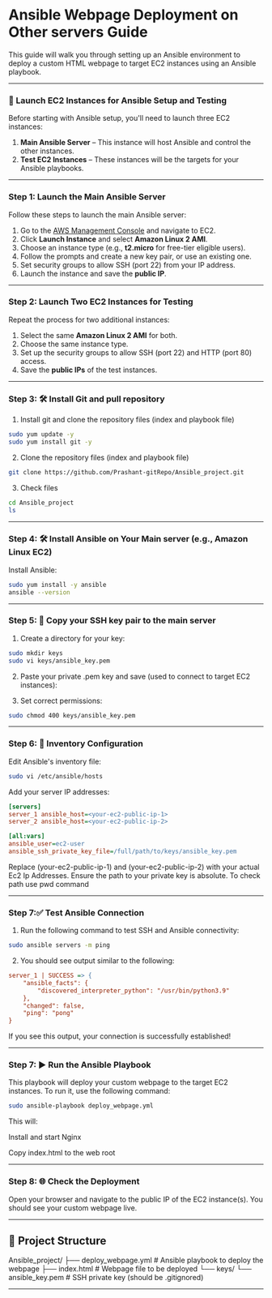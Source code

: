 # Ansible Webpage Deployment on Other servers Guide

This guide will walk you through setting up an Ansible environment to deploy a custom HTML webpage to target EC2 instances using an Ansible playbook.

---

### 🚀 Launch EC2 Instances for Ansible Setup and Testing

Before starting with Ansible setup, you'll need to launch three EC2 instances:

1. **Main Ansible Server** – This instance will host Ansible and control the other instances.
2. **Test EC2 Instances** – These instances will be the targets for your Ansible playbooks.

---

### Step 1: Launch the Main Ansible Server

Follow these steps to launch the main Ansible server:

1. Go to the [AWS Management Console](https://aws.amazon.com/console/) and navigate to EC2.
2. Click **Launch Instance** and select **Amazon Linux 2 AMI**.
3. Choose an instance type (e.g., **t2.micro** for free-tier eligible users).
4. Follow the prompts and create a new key pair, or use an existing one.
5. Set security groups to allow SSH (port 22) from your IP address.
6. Launch the instance and save the **public IP**.

---

### Step 2: Launch Two EC2 Instances for Testing

Repeat the process for two additional instances:

1. Select the same **Amazon Linux 2 AMI** for both.
2. Choose the same instance type.
3. Set up the security groups to allow SSH (port 22) and HTTP (port 80) access.
4. Save the **public IPs** of the test instances.

---

### Step 3: 🛠️ Install Git and pull repository
1. Install git and clone the repository files (index and playbook file)
```bash
sudo yum update -y
sudo yum install git -y
```

2. Clone the repository files (index and playbook file)
```bash
git clone https://github.com/Prashant-gitRepo/Ansible_project.git
```

3. Check files
```bash
cd Ansible_project
ls
```

---

### Step 4: 🛠️ Install Ansible on Your Main server (e.g., Amazon Linux EC2)
Install Ansible:
```bash
sudo yum install -y ansible
ansible --version
```

---

### Step 5: 🔑 Copy your SSH key pair to the main server
1. Create a directory for your key:
```bash
sudo mkdir keys
sudo vi keys/ansible_key.pem
```

2. Paste your private .pem key and save (used to connect to target EC2 instances):

3. Set correct permissions:
```bash
sudo chmod 400 keys/ansible_key.pem
```

---

### Step 6: 🧾 Inventory Configuration
Edit Ansible's inventory file:
```bash
sudo vi /etc/ansible/hosts
```

Add your server IP addresses:

```ini
[servers]
server_1 ansible_host=<your-ec2-public-ip-1>
server_2 ansible_host=<your-ec2-public-ip-2>

[all:vars]
ansible_user=ec2-user
ansible_ssh_private_key_file=/full/path/to/keys/ansible_key.pem
```
Replace (your-ec2-public-ip-1) and (your-ec2-public-ip-2) with your actual Ec2 Ip Addresses. Ensure the path to your private key is absolute. To check path use pwd command

---

### Step 7:✅ Test Ansible Connection


1. Run the following command to test SSH and Ansible connectivity:

```bash
sudo ansible servers -m ping
```
2. You should see output similar to the following:
```ini
server_1 | SUCCESS => {
    "ansible_facts": {
        "discovered_interpreter_python": "/usr/bin/python3.9"
    },
    "changed": false,
    "ping": "pong"
}
```
If you see this output, your connection is successfully established!

---


### Step 7: ▶️ Run the Ansible Playbook
This playbook will deploy your custom webpage to the target EC2 instances. To run it, use the following command:

```bash
sudo ansible-playbook deploy_webpage.yml
```
This will:

Install and start Nginx

Copy index.html to the web root

---

### Step 8: 🌐 Check the Deployment

Open your browser and navigate to the public IP of the EC2 instance(s).
You should see your custom webpage live.

---

## 📁 Project Structure
Ansible_project/
├── deploy_webpage.yml      # Ansible playbook to deploy the webpage
├── index.html              # Webpage file to be deployed
└── keys/
    └── ansible_key.pem     # SSH private key (should be .gitignored)

---




